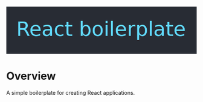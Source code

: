 <p align="center">
	<img src="public/logo.png" alt="PHP MVC Boilerplate">
</p>

# Overview

A simple boilerplate for creating React applications.
